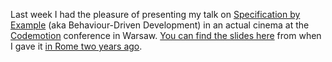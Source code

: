 Last week I had the pleasure of presenting my talk on [Specification by Example][sbe] (aka Behaviour-Driven Development) in an actual cinema at the [Codemotion] conference in Warsaw. [You can find the slides here][slides] from when I gave it [in Rome two years ago][rometalk].

[sbe]: http://specificationbyexample.com
[Codemotion]: http://warsaw2016.codemotionworld.com/
[slides]: static/res/codemoton_roma_2014_Nikolas_Martens.pdf
[rometalk]: http://blog.rtens.org/codemotion-2014-rome.html
